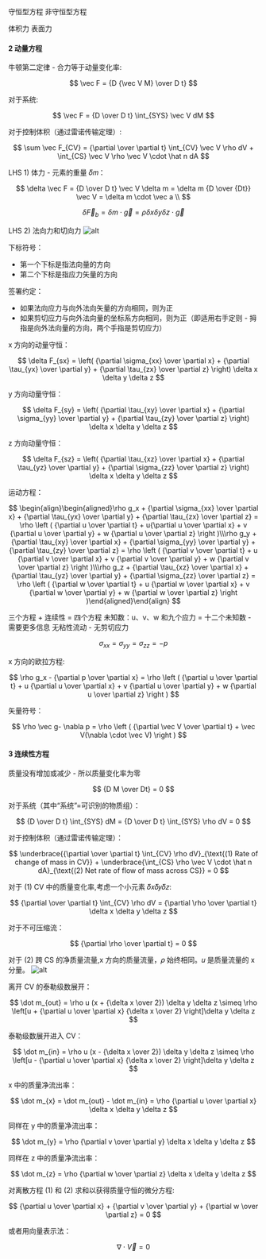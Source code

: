 守恒型方程
非守恒型方程

体积力
表面力

#### 2 动量方程

牛顿第二定律 - 合力等于动量变化率:

$$
\vec F = {D {\vec V M} \over D t}
$$

对于系统:

$$
\vec F = {D \over D t} \int_{SYS} \vec V dM
$$

对于控制体积（通过雷诺传输定理）:

$$
\sum \vec F_{CV} = {\partial \over \partial t} \int_{CV} \vec V \rho dV + \int_{CS} \vec V \rho \vec V \cdot \hat n dA
$$

LHS 1) 体力 - 元素的重量 𝛿𝑚：

$$
\delta \vec F = {D \over D t} \vec V \delta m = \delta m {D \over {Dt}} \vec V = \delta m \cdot \vec a \\
$$

$$
\delta \vec F_b = \delta m \cdot \vec g = \rho \delta x \delta y \delta z \cdot \vec g
$$

LHS 2) 法向力和切向力
![alt](./img/stress_diagram.png)

下标符号：

- 第一个下标是指法向量的方向
- 第二个下标是指应力矢量的方向

签署约定：

- 如果法向应力与向外法向矢量的方向相同，则为正
- 如果剪切应力与向外法向量的坐标系方向相同，则为正（即适用右手定则 - 拇指是向外法向量的方向，两个手指是剪切应力）

x 方向的动量守恒：

$$
\delta F_{sx} = \left( {\partial \sigma_{xx} \over \partial x} + {\partial \tau_{yx} \over \partial y} + {\partial \tau_{zx} \over \partial z} \right) \delta x \delta y \delta z
$$

y 方向动量守恒：

$$
\delta F_{sy} = \left( {\partial \tau_{xy}  \over \partial x} + {\partial \sigma_{yy} \over \partial y} + {\partial \tau_{zy} \over \partial z} \right) \delta x \delta y \delta z
$$

z 方向动量守恒：

$$
\delta F_{sz} = \left( {\partial \tau_{xz} \over \partial x} + {\partial \tau_{yz} \over \partial y} + {\partial \sigma_{zz} \over \partial z} \right) \delta x \delta y \delta z
$$

运动方程：

$$
 \begin{align}\begin{aligned}\rho g_x + {\partial \sigma_{xx} \over \partial x} + {\partial \tau_{yx} \over \partial y} + {\partial \tau_{zx} \over \partial z} = \rho \left ( {\partial u \over \partial t} + u{\partial u \over \partial x} + v {\partial u \over \partial y} + w {\partial u \over \partial z} \right )\\\rho g_y + {\partial \tau_{xy} \over \partial x} + {\partial \sigma_{yy} \over \partial y} + {\partial \tau_{zy} \over \partial z} = \rho \left ( {\partial v \over \partial t} + u {\partial v \over \partial x} + v {\partial v \over \partial y} + w {\partial v \over \partial z} \right )\\\rho g_z + {\partial \tau_{xz} \over \partial x} + {\partial \tau_{yz} \over \partial y} + {\partial \sigma_{zz} \over \partial z} = \rho \left ( {\partial w \over \partial t} + u {\partial w \over \partial x} + v {\partial w \over \partial y} + w {\partial w \over \partial z} \right )\end{aligned}\end{align}
$$

三个方程 + 连续性 = 四个方程
未知数：u、v、w 和九个应力 = 十二个未知数 - 需要更多信息
无粘性流动 - 无剪切应力

$$
\sigma_{xx} = \sigma_{yy} = \sigma_{zz}  = -p
$$

x 方向的欧拉方程:

$$
\rho g_x - {\partial p \over \partial x} = \rho \left ( {\partial u \over \partial t} + u {\partial u \over \partial x} + v {\partial u \over \partial y} + w {\partial u \over \partial z} \right )
$$

矢量符号：

$$
\rho \vec g- \nabla p = \rho \left ( {\partial \vec V \over \partial t} + \vec V(\nabla \cdot \vec V) \right )
$$

#### 3 连续性方程

质量没有增加或减少 - 所以质量变化率为零

$$
{D M \over Dt} = 0
$$

对于系统（其中“系统”=可识别的物质组）：

$$
{D \over D t} \int_{SYS} dM = {D \over D t} \int_{SYS} \rho dV = 0
$$

对于控制体积（通过雷诺传输定理）：

$$
\underbrace{{\partial \over \partial t} \int_{CV} \rho dV}_{\text{(1) Rate of change of mass in CV}} + \underbrace{\int_{CS} \rho \vec V \cdot \hat n dA}_{\text{(2) Net rate of flow of mass across CS}} = 0
$$

对于 (1) CV 中的质量变化率,考虑一个小元素 𝛿𝑥𝛿𝑦𝛿𝑧:

$$
{\partial \over \partial t} \int_{CV} \rho dV = {\partial \rho \over \partial t} \delta x \delta y \delta z
$$

对于不可压缩流：

$$
{\partial \rho \over \partial t} = 0
$$

对于 (2) 跨 CS 的净质量流量,x 方向的质量流量，𝜌 始终相同。𝑢 是质量流量的 x 分量。
![alt](./img/continuity_diagram.png)

离开 CV 的泰勒级数展开：

$$
\dot m_{out} = \rho u (x + {\delta x \over 2}) \delta y \delta z \simeq \rho \left[u + {\partial u \over \partial x} {\delta x \over 2} \right]\delta y \delta z
$$

泰勒级数展开进入 CV：

$$
\dot m_{in} = \rho u (x - {\delta x \over 2}) \delta y \delta z \simeq \rho \left[u - {\partial u \over \partial x} {\delta x \over 2} \right]\delta y \delta z
$$

x 中的质量净流出率：

$$
\dot m_{x} = \dot m_{out} - \dot m_{in} = \rho {\partial u \over \partial x} \delta x \delta y \delta z
$$

同样在 y 中的质量净流出率：

$$
\dot m_{y} = \rho {\partial v \over \partial y} \delta x \delta y \delta z
$$

同样在 z 中的质量净流出率：

$$
\dot m_{z} = \rho {\partial w \over \partial z} \delta x \delta y \delta z
$$

对离散方程 (1) 和 (2) 求和以获得质量守恒的微分方程:

$$
{\partial u \over \partial x} + {\partial v \over \partial y} + {\partial w \over \partial z} = 0
$$

或者用向量表示法：

$$
\nabla \cdot \vec V = 0
$$
